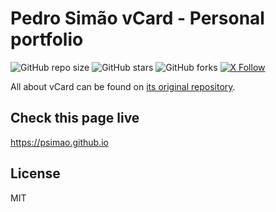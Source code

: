 # Pedro Simão vCard - Personal portfolio

![GitHub repo size](https://img.shields.io/github/repo-size/psimao/psimao.github.io)
![GitHub stars](https://img.shields.io/github/stars/psimao/psimao.github.io?style=social)
![GitHub forks](https://img.shields.io/github/forks/psimao/psimao.github.io?style=social)
[![X Follow](https://img.shields.io/twitter/follow/pedroartsimao?style=social)](https://twitter.com/intent/follow?screen_name=pedroartsimao)

All about vCard can be found on [its original repository](https://github.com/codewithsadee/vcard-personal-portfolio).

## Check this page live

https://psimao.github.io

## License

MIT
